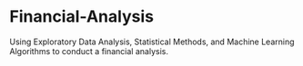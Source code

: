 # Financial-Analysis
Using Exploratory Data Analysis, Statistical Methods, and Machine Learning Algorithms to conduct a financial analysis.
